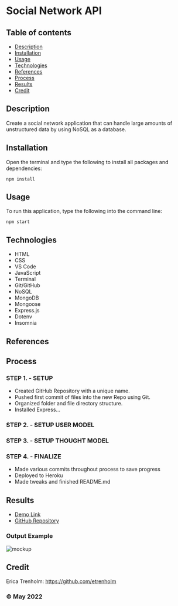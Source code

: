 # Social Network API

## Table of contents
* [Description](#description)
* [Installation](#installation)
* [Usage](#usage)
* [Technologies](#technologies)
* [References](#references)
* [Process](#process)
* [Results](#results)
* [Credit](#credit)

## Description
Create a social network application that can handle large amounts of unstructured data by using NoSQL as a database.

## Installation
Open the terminal and type the following to install all packages and dependencies:
```
npm install
```

## Usage
To run this application, type the following into the command line:

```
npm start
``` 

## Technologies
* HTML
* CSS
* VS Code
* JavaScript
* Terminal
* Git/GitHub
* NoSQL
* MongoDB
* Mongoose
* Express.js
* Dotenv
* Insomnia

## References

## Process
### STEP 1. - SETUP
* Created GitHub Repository with a unique name.
* Pushed first commit of files into the new Repo using Git.
* Organized folder and file directory structure.
* Installed Express...

### STEP 2. - SETUP USER MODEL

### STEP 3. - SETUP THOUGHT MODEL

### STEP 4. - FINALIZE
* Made various commits throughout process to save progress
* Deployed to Heroku
* Made tweaks and finished README.md

## Results
* [Demo Link]()
* [GitHub Repository](https://github.com/etrenholm/social-network-api)

### Output Example
![mockup]()

## Credit
Erica Trenholm: https://github.com/etrenholm

### ©️ May 2022